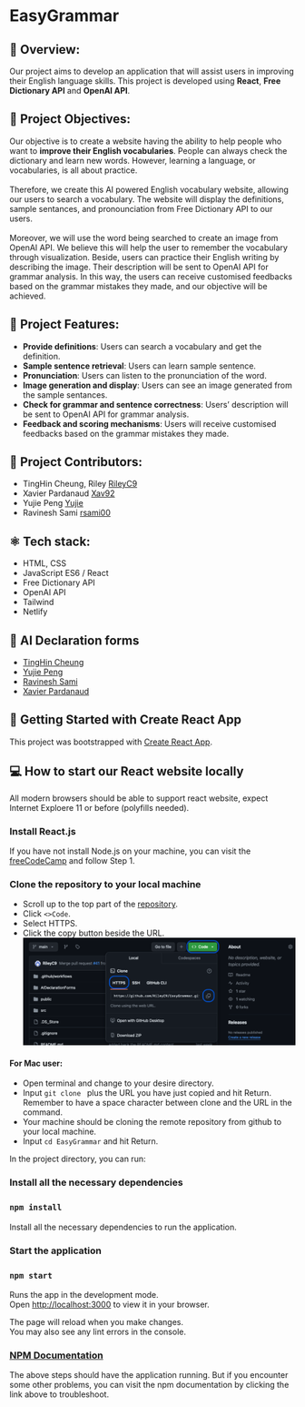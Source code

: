 # EasyGrammar

## 📖 Overview:

Our project aims to develop an application that will assist users in improving their English language skills. This project is developed using **React**, **Free Dictionary API** and **OpenAI API**.

## 🎯 Project Objectives:

Our objective is to create a website having the ability to help people who want to **improve their English vocabularies**. People can always check the dictionary and learn new words. However, learning a language, or vocabularies, is all about practice.
<br><br>Therefore, we create this AI powered English vocabulary website, allowing our users to search a vocabulary. The website will display the definitions, sample sentances, and pronounciation from Free Dictionary API to our users. 
<br><br>Moreover, we will use the word being searched to create an image from OpenAI API. We believe this will help the user to remember the vocabulary through visualization. Beside, users can practice their English writing by describing the image. Their description will be sent to OpenAI API for grammar analysis. In this way, the users can receive customised feedbacks based on the grammar mistakes they made, and our objective will be achieved.

## 🚀 Project Features:

- **Provide definitions**: Users can search a vocabulary and get the definition.
- **Sample sentence retrieval**: Users can learn sample sentence.
- **Pronunciation**: Users can listen to the pronunciation of the word.
- **Image generation and display**: Users can see an image generated from the sample sentances.
- **Check for grammar and sentence correctness**: Users’ description will be sent to OpenAI API for grammar analysis.
- **Feedback and scoring mechanisms**: Users will receive customised feedbacks based on the grammar mistakes they made.

## 👥 Project Contributors:

- TingHin Cheung, Riley [RileyC9](https://github.com/RileyC9)
- Xavier Pardanaud [Xav92](https://github.com/Xav92)
- Yujie Peng [Yujie](https://github.com/Peng-Yujie)
- Ravinesh Sami [rsami00](https://github.com/rsami00)

## ⚛️ Tech stack:

- HTML, CSS
- JavaScript ES6 / React
- Free Dictionary API
- OpenAI API
- Tailwind
- Netlify

## 💬 AI Declaration forms

- [TingHin Cheung](./AIDeclarationForms/p1_AI_declaration_TingHin_Cheung_100396747.pdf)
- [Yujie Peng](./AIDeclarationForms/p1_AI_Declaration_Yujie_Peng_100407970.pdf)
- [Ravinesh Sami](./AIDeclarationForms/p1_AI_Declaration_Ravinesh_Sami_100399749.pdf)
- [Xavier Pardanaud](AIDeclarationForms/P1_AI_Declaration_Xavier_Pardanaud_100309633.pdf)

## 🚥 Getting Started with Create React App

This project was bootstrapped with [Create React App](https://github.com/facebook/create-react-app).

## 💻 How to start our React website locally

All modern browsers should be able to support react website, expect Internet Exploere 11 or before (polyfills needed).

### Install React.js
If you have not install Node.js on your machine, you can visit the [freeCodeCamp](https://www.freecodecamp.org/news/how-to-install-react-a-step-by-step-guide/) and follow Step 1.

### Clone the repository to your local machine

- Scroll up to the top part of the [repository](https://github.com/RileyC9/EasyGrammar). 
- Click `<>Code`.
- Select HTTPS.
- Click the copy button beside the URL.
![Cloning repoitory](./githubReadmeSteps.png)

#### For Mac user:
- Open terminal and change to your desire directory.
- Input `git clone ` plus the URL you have just copied and hit Return. Remember to have a space character between clone and the URL in the command.
- Your machine should be cloning the remote repository from github to your local machine.
- Input `cd EasyGrammar` and hit Return.

In the project directory, you can run:

### Install all the necessary dependencies
### `npm install`

Install all the necessary dependencies to run the application.

### Start the application
### `npm start`

Runs the app in the development mode.\
Open [http://localhost:3000](http://localhost:3000) to view it in your browser.

The page will reload when you make changes.\
You may also see any lint errors in the console.

### [NPM Documentation](https://docs.npmjs.com)

The above steps should have the application running. But if you encounter some other problems, you can visit the npm documentation by clicking the link above to troubleshoot.